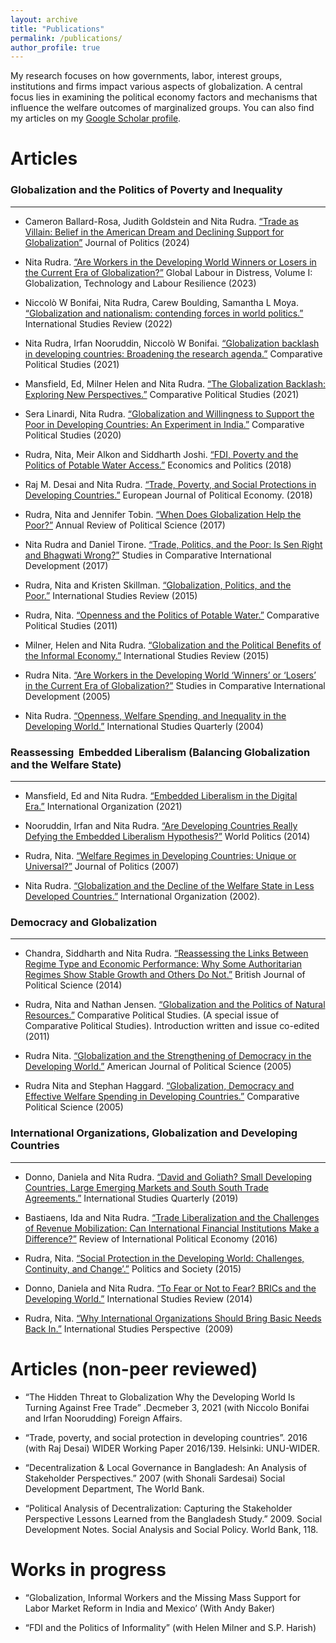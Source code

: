 ```yaml
---
layout: archive
title: "Publications"
permalink: /publications/
author_profile: true
---
```


<!-- {% if site.author.googlescholar %}
  <div class="wordwrap">You can also find my articles on <a href="{{site.author.googlescholar}}">my Google Scholar profile</a>.</div>
{% endif %} -->

My research focuses on how governments, labor, interest groups, institutions and firms impact various aspects of globalization. A central focus lies in examining the political economy factors and mechanisms that influence the welfare outcomes of marginalized groups. You can also find my articles on my [Google Scholar profile](https://scholar.google.com/citations?user=OLH0DEwAAAAJ).

Articles
======

### Globalization and the Politics of Poverty and Inequality
------

* Cameron Ballard-Rosa, Judith Goldstein and Nita Rudra. [“Trade as Villain: Belief in the American Dream and Declining Support for Globalization”](https://www.journals.uchicago.edu/doi/abs/10.1086/726936?journalCode=jop) Journal of Politics (2024)

* Nita Rudra. [“Are Workers in the Developing World Winners or Losers in the Current Era of Globalization?”](https://link.springer.com/chapter/10.1007/978-3-030-89258-6_13) Global Labour in Distress, Volume I: Globalization, Technology and Labour Resilience (2023)

* Niccolò W Bonifai, Nita Rudra, Carew Boulding, Samantha L Moya. [“Globalization and nationalism: contending forces in world politics.”](https://academic.oup.com/isr/article-abstract/24/2/viac021/6584768?login=true) International Studies Review (2022)

* Nita Rudra, Irfan Nooruddin, Niccolò W Bonifai. [“Globalization backlash in developing countries: Broadening the research agenda.”](https://journals.sagepub.com/doi/10.1177/00104140211037575) Comparative Political Studies (2021)

* Mansfield, Ed, Milner Helen and Nita Rudra. [“The Globalization Backlash: Exploring New Perspectives.”](https://journals.sagepub.com/doi/abs/10.1177/00104140211024286?journalCode=cpsa) Comparative Political Studies (2021)

*  Sera Linardi, Nita Rudra. [“Globalization and Willingness to Support the Poor in Developing Countries: An Experiment in India.”](https://journals.sagepub.com/doi/abs/10.1177/0010414019897686?download=true&journalCode=cpsa) Comparative Political Studies (2020)

* Rudra, Nita, Meir Alkon and Siddharth Joshi. [“FDI, Poverty and the Politics of Potable Water Access.”](https://onlinelibrary.wiley.com/doi/abs/10.1111/ecpo.12112) Economics and Politics (2018)

* Raj M. Desai and Nita Rudra. [“Trade, Poverty, and Social Protections in Developing Countries.”](https://www.sciencedirect.com/science/article/pii/S0176268017303798) European Journal of Political Economy. (2018)

* Rudra, Nita and Jennifer Tobin. [“When Does Globalization Help the Poor?”](https://www.annualreviews.org/content/journals/10.1146/annurev-polisci-051215-022754) Annual Review of Political Science (2017)

* Nita Rudra and Daniel Tirone. [“Trade, Politics, and the Poor: Is Sen Right and Bhagwati Wrong?”](https://link.springer.com/article/10.1007/s12116-016-9231-9) Studies in Comparative International Development (2017)

* Rudra, Nita and Kristen Skillman. [“Globalization, Politics, and the Poor.”](https://academic.oup.com/isr/article-abstract/17/4/662/1818878?redirectedFrom=fulltext&login=true) International Studies Review (2015)

* Rudra, Nita. [“Openness and the Politics of Potable Water.”](https://journals.sagepub.com/doi/10.1177/0010414011401217) Comparative Political Studies (2011)

* Milner, Helen and Nita Rudra. [“Globalization and the Political Benefits of the Informal Economy.”](https://academic.oup.com/isr/article-abstract/17/4/664/1818879?login=true) International Studies Review (2015)

* Rudra Nita. [“Are Workers in the Developing World ‘Winners’ or ‘Losers’ in the Current Era of Globalization?”](https://link.springer.com/article/10.1007/BF02686298) Studies in Comparative International Development (2005)

* Nita Rudra. [“Openness, Welfare Spending, and Inequality in the Developing World.”](https://www.semanticscholar.org/paper/Openness%2C-Welfare-Spending%2C-and-Inequality-in-the-Rudra/246f5591a44961d5fe89c2d9086ada258d3dd3a3) International Studies Quarterly (2004)


### Reassessing  Embedded Liberalism (Balancing Globalization and the Welfare State)
------

* Mansfield, Ed and Nita Rudra. [“Embedded Liberalism in the Digital Era.”](https://www.cambridge.org/core/journals/international-organization/article/abs/embedded-liberalism-in-the-digital-era/F68A00972532148C4E840A054C31E649) International Organization (2021)

* Nooruddin, Irfan and Nita Rudra. [“Are Developing Countries Really Defying the Embedded Liberalism Hypothesis?”](https://www.cambridge.org/core/journals/world-politics/article/abs/are-developing-countries-really-defying-the-embedded-liberalism-compact/0B424D20F3226CDC2D5D56E1605617E5) World Politics (2014)

* Rudra, Nita. [“Welfare Regimes in Developing Countries: Unique or Universal?”](https://www.journals.uchicago.edu/doi/10.1111/j.1468-2508.2007.00538.x) Journal of Politics (2007)

* Nita Rudra. [“Globalization and the Decline of the Welfare State in Less Developed Countries.”](https://www.cambridge.org/core/services/aop-cambridge-core/content/view/S0020818302441756) International Organization (2002).


### Democracy and Globalization
------

* Chandra, Siddharth and Nita Rudra. [“Reassessing the Links Between Regime Type and Economic Performance: Why Some Authoritarian Regimes Show Stable Growth and Others Do Not.”](https://www.cambridge.org/core/journals/british-journal-of-political-science/article/abs/reassessing-the-links-between-regime-type-and-economic-performance-why-some-authoritarian-regimes-show-stable-growth-and-others-do-not/5834FB634E3442C6A87CA4B4C73F3E68) British Journal of Political Science (2014)

* Rudra, Nita and Nathan Jensen. [“Globalization and the Politics of Natural Resources.”](https://journals.sagepub.com/doi/10.1177/0010414011401207) Comparative Political Studies. (A special issue of Comparative Political Studies). Introduction written and issue co-edited (2011)

* Rudra Nita. [“Globalization and the Strengthening of Democracy in the Developing World.”](https://www.jstor.org/stable/3647692) American Journal of Political Science (2005)

* Rudra Nita and Stephan Haggard. [“Globalization, Democracy and Effective Welfare Spending in Developing Countries.”](https://journals.sagepub.com/doi/10.1177/0010414005279258) Comparative Political Science (2005)


### International Organizations, Globalization and Developing Countries
------

* Donno, Daniela and Nita Rudra. [“David and Goliath? Small Developing Countries, Large Emerging Markets and South South Trade Agreements.”](https://academic.oup.com/isq/article-abstract/63/3/574/5532837?redirectedFrom=fulltext&login=true) International Studies Quarterly (2019)

* Bastiaens, Ida and Nita Rudra. [“Trade Liberalization and the Challenges of Revenue Mobilization: Can International Financial Institutions Make a Difference?”](https://www.tandfonline.com/doi/full/10.1080/09692290.2016.1149088) Review of International Political Economy (2016)

* Rudra, Nita. [“Social Protection in the Developing World: Challenges, Continuity, and Change’.”](https://journals.sagepub.com/doi/abs/10.1177/0032329215602884?journalCode=pasa) Politics and Society (2015)

* Donno, Daniela and Nita Rudra. [“To Fear or Not to Fear? BRICs and the Developing World.”](https://danieladonno.com/wp-content/uploads/2021/04/donno-rudra-isr.pdf) International Studies Review (2014)

* Rudra, Nita. [“Why International Organizations Should Bring Basic Needs Back In.”](https://www.jstor.org/stable/44218589) International Studies Perspective  (2009)


Articles (non-peer reviewed)
======

* “The Hidden Threat to Globalization Why the Developing World Is Turning Against Free Trade” .Decmeber 3, 2021 (with Niccolo Bonifai and Irfan Noorudding) Foreign Affairs.

* “Trade, poverty, and social protection in developing countries”. 2016 (with Raj Desai) WIDER Working Paper 2016/139. Helsinki: UNU-WIDER.

* “Decentralization & Local Governance in Bangladesh: An Analysis of Stakeholder Perspectives.” 2007 (with Shonali Sardesai) Social Development Department, The World Bank.

* “Political Analysis of Decentralization: Capturing the Stakeholder Perspective Lessons Learned from the Bangladesh Study.” 2009. Social Development Notes. Social Analysis and Social Policy. World Bank, 118.


Works in progress
======

* “Globalization, Informal Workers and the Missing Mass Support for Labor Market Reform in India and Mexico’ (With Andy Baker)

* “FDI and the Politics of Informality” (with Helen Milner and S.P. Harish)
